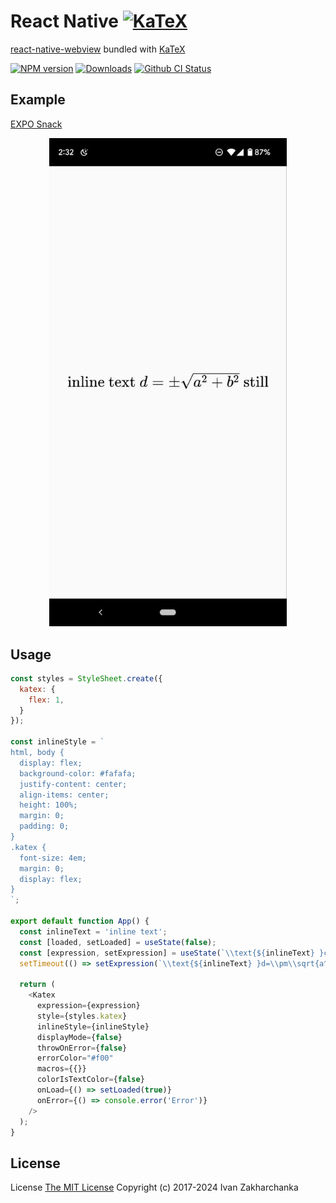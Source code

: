 # React Native [<img src="https://katex.org/img/katex-logo-black.svg" width="130" alt="KaTeX">](https://katex.org/)

[react-native-webview](https://github.com/react-native-community/react-native-webview) bundled with [KaTeX](https://github.com/Khan/KaTeX)

[![NPM version][npm-image]][npm-url]
[![Downloads][downloads-image]][npm-url]
[![Github CI Status][github-image]][github-url]

## Example

[EXPO Snack][expo-url]

<p align="center">
  <img src="screenshot.jpg" width="380" alt="React Native KaTeX">
</p>

## Usage
```javascript
const styles = StyleSheet.create({
  katex: {
    flex: 1,
  }
});

const inlineStyle = `
html, body {
  display: flex;
  background-color: #fafafa;
  justify-content: center;
  align-items: center;
  height: 100%;
  margin: 0;
  padding: 0;
}
.katex {
  font-size: 4em;
  margin: 0;
  display: flex;
}
`;

export default function App() {
  const inlineText = 'inline text';
  const [loaded, setLoaded] = useState(false);
  const [expression, setExpression] = useState(`\\text{${inlineText} }c=\\pm\\sqrt{a^2 + b^2}`);
  setTimeout(() => setExpression(`\\text{${inlineText} }d=\\pm\\sqrt{a^2 + b^2}\\text{ still}`), 2000);

  return (
    <Katex
      expression={expression}
      style={styles.katex}
      inlineStyle={inlineStyle}
      displayMode={false}
      throwOnError={false}
      errorColor="#f00"
      macros={{}}
      colorIsTextColor={false}
      onLoad={() => setLoaded(true)}
      onError={() => console.error('Error')}
    />
  );
}
```


## License
License [The MIT License](http://opensource.org/licenses/MIT)
Copyright (c) 2017-2024 Ivan Zakharchanka

[downloads-image]: https://img.shields.io/npm/dm/react-native-katex.svg
[npm-url]: https://www.npmjs.com/package/react-native-katex
[npm-image]: https://img.shields.io/npm/v/react-native-katex.svg

[github-url]: https://github.com/3axap4eHko/react-native-katex/actions/workflows/build.yml
[github-image]: https://github.com/3axap4eHko/react-native-katex/actions/workflows/build.yml/badge.svg

[expo-image]: https://raw.githubusercontent.com/3axap4eHko/react-native-katex/master/screenshot.png
[expo-url]: https://snack.expo.io/@3axap4ehko/react-native-katex
